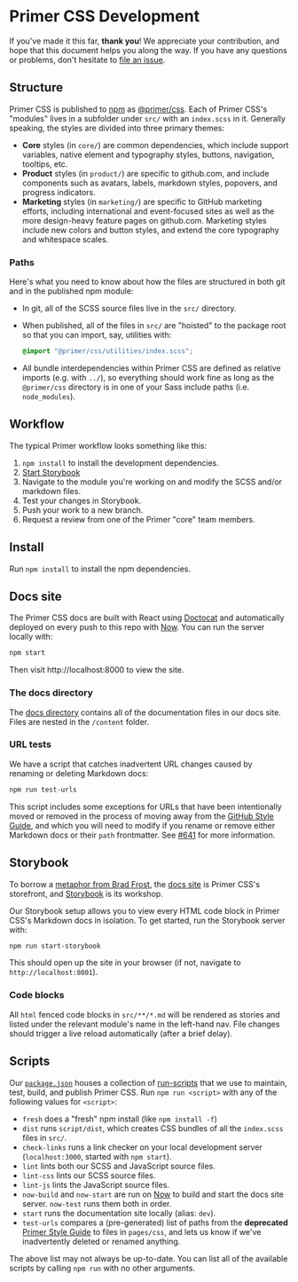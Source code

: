# Primer CSS Development

If you've made it this far, **thank you**! We appreciate your contribution, and hope that this document helps you along the way. If you have any questions or problems, don't hesitate to [file an issue](https://github.com/primer/css/issues/new).

## Structure
Primer CSS is published to [npm] as [@primer/css]. Each of Primer CSS's "modules" lives in a subfolder under `src/` with an `index.scss` in it. Generally speaking, the styles are divided into three primary themes:

* **Core** styles (in `core/`) are common dependencies, which include support variables, native element and typography styles, buttons, navigation, tooltips, etc.
* **Product** styles (in `product/`) are specific to github.com, and include components such as avatars, labels, markdown styles, popovers, and progress indicators.
* **Marketing** styles (in `marketing/`) are specific to GitHub marketing efforts, including international and event-focused sites as well as the more design-heavy feature pages on github.com. Marketing styles include new colors and button styles, and extend the core typography and whitespace scales.

### Paths
Here's what you need to know about how the files are structured in both git and in the published npm module:

* In git, all of the SCSS source files live in the `src/` directory.
* When published, all of the files in `src/` are "hoisted" to the package root so that you can import, say, utilities with:

    ```scss
    @import "@primer/css/utilities/index.scss";
    ```

* All bundle interdependencies within Primer CSS are defined as relative imports (e.g. with `../`), so everything should work fine as long as the `@primer/css` directory is in one of your Sass include paths (i.e. `node_modules`).


## Workflow
The typical Primer workflow looks something like this:

1. `npm install` to install the development dependencies.
1. [Start Storybook](#storybook)
1. Navigate to the module you're working on and modify the SCSS and/or markdown files.
1. Test your changes in Storybook.
1. Push your work to a new branch.
1. Request a review from one of the Primer "core" team members.

## Install
Run `npm install` to install the npm dependencies.

## Docs site
The Primer CSS docs are built with React using [Doctocat](https://primer.style/doctocat) and automatically deployed on every push to this repo with [Now]. You can run the server locally with:

```sh
npm start
```

Then visit http://localhost:8000 to view the site.

### The docs directory
The [docs directory](./docs/) contains all of the documentation files in our docs site. Files are nested in the `/content` folder.


### URL tests
We have a script that catches inadvertent URL changes caused by renaming or deleting Markdown docs:

```sh
npm run test-urls
```

This script includes some exceptions for URLs that have been intentionally moved or removed in the process of moving away from the [GitHub Style Guide](https://styleguide.github.com/primer/), and which you will need to modify if you rename or remove either Markdown docs or their `path` frontmatter. See [#641](https://github.com/primer/css/pull/641) for more information.

## Storybook
To borrow a [metaphor from Brad Frost](http://bradfrost.com/blog/post/the-workshop-and-the-storefront/), the [docs site](#docs-site) is Primer CSS's storefront, and [Storybook] is its workshop.

Our Storybook setup allows you to view every HTML code block in Primer CSS's Markdown docs in isolation. To get started, run the Storybook server with:

```sh
npm run start-storybook
```

This should open up the site in your browser (if not, navigate to `http://localhost:8001`).

### Code blocks
All `html` fenced code blocks in `src/**/*.md` will be rendered as stories and listed under the relevant module's name in the left-hand nav. File changes should trigger a live reload automatically (after a brief delay).


## Scripts
Our [`package.json`](package.json) houses a collection of [run-scripts] that we use to maintain, test, build, and publish Primer CSS. Run `npm run <script>` with any of the following values for `<script>`:

* `fresh` does a "fresh" npm install (like `npm install -f`)
* `dist` runs `script/dist`, which creates CSS bundles of all the `index.scss` files in `src/`.
* `check-links` runs a link checker on your local development server (`localhost:3000`, started with `npm start`).
* `lint` lints both our SCSS and JavaScript source files.
* `lint-css` lints our SCSS source files.
* `lint-js` lints the JavaScript source files.
* `now-build` and `now-start` are run on [Now] to build and start the docs site server. `now-test` runs them both in order.
* `start` runs the documentation site locally (alias: `dev`).
* `test-urls` compares a (pre-generated) list of paths from the **deprecated** [Primer Style Guide](https://styleguide.github.com/primer/) to files in `pages/css`, and lets us know if we've inadvertently deleted or renamed anything.

The above list may not always be up-to-date. You can list all of the available scripts by calling `npm run` with no other arguments.


[@primer/css]: https://www.npmjs.com/package/@primer/css
[run-scripts]: https://docs.npmjs.com/cli/run-script
[storybook]: https://storybook.js.org/
[now]: https://zeit.co/now
[npm]: https://www.npmjs.com/
[npx]: https://www.npmjs.com/package/npx
